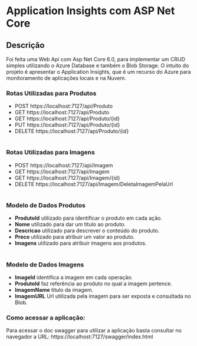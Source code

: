 # Application Insights com ASP Net Core
## Descrição
Foi feita uma Web Api com Asp Net Core 6.0, para implementar um CRUD simples utilizando o Azure Database e também o Blob Storage. O intuito do projeto é apresentar
o Application Insights, que é um recurso do Azure para monitoramento de aplicações locais e na Nuvem.

### Rotas Utilizadas para Produtos
+ POST https://localhost:7127/api/Produto
+ GET https://localhost:7127/api/Produto
+ GET https://localhost:7127/api/Produto/{id}
+ PUT https://localhost:7127/api/Produto/{id}
+ DELETE https://localhost:7127/api/Produto/{id}
#
### Rotas Utilizadas para Imagens
+ POST https://localhost:7127/api/Imagem
+ GET https://localhost:7127/api/Imagem
+ GET https://localhost:7127/api/Imagem/{id}
+ DELETE https://localhost:7127/api/Imagem/DeletaImagemPelaUrl
#
### Modelo de Dados Produtos
+ __ProdutoId__ utilizado para identificar o produto em cada ação.
+ __Nome__ utilizado para dar um titulo ao produto.
+ __Descricao__ utilizado para descrever o conteúdo do produto.
+ __Preco__ utilizado para atribuir um valor ao produto.
+ __Imagens__ utilizado para atribuir imagens aos produtos.
#
### Modelo de Dados Imagens
+ __ImageId__ identifica a imagem em cada operação.
+ __ProdutoId__ faz referência ao produto no qual a imagem pertence.
+ __ImagemName__ titulo da imagem.
+ __ImagemURL__ Url utilizada pela imagem para ser exposta e consultada no Blob.

### Como acessar a aplicação:
Para acessar o doc swagger para utilizar a aplicação basta consultar no navegador a URL: https://localhost:7127/swagger/index.html

